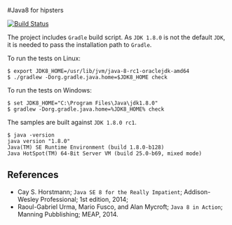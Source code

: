 #Java8 for hipsters

[![Build Status](https://travis-ci.org/CarloMicieli/java8-for-hipsters.png?branch=master)](https://travis-ci.org/CarloMicieli/java8-for-hipsters)

The project includes `Gradle` build script. As `JDK 1.8.0` is not the default `JDK`, it is needed to pass the installation path to `Gradle`.

To run the tests on Linux:

    $ export JDK8_HOME=/usr/lib/jvm/java-8-rc1-oraclejdk-amd64
    $ ./gradlew -Dorg.gradle.java.home=$JDK8_HOME check

To run the tests on Windows:

    $ set JDK8_HOME="C:\Program Files\Java\jdk1.8.0"
    $ gradlew -Dorg.gradle.java.home=%JDK8_HOME% check

The samples are built against `JDK 1.8.0 rc1`.

    $ java -version
    java version "1.8.0"
    Java(TM) SE Runtime Environment (build 1.8.0-b128)
    Java HotSpot(TM) 64-Bit Server VM (build 25.0-b69, mixed mode)

## References
* Cay S. Horstmann; `Java SE 8 for the Really Impatient`; Addison-Wesley Professional; 1st edition, 2014;
* Raoul-Gabriel Urma, Mario Fusco, and Alan Mycroft; `Java 8 in Action`; Manning Pubblishing; MEAP, 2014.